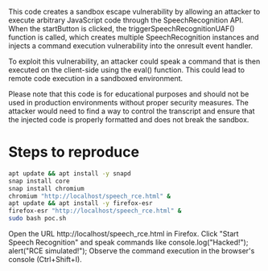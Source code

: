 This code creates a sandbox escape vulnerability by allowing an attacker to execute arbitrary JavaScript code through the SpeechRecognition API. When the startButton is clicked, the triggerSpeechRecognitionUAF() function is called, which creates multiple SpeechRecognition instances and injects a command execution vulnerability into the onresult event handler.

To exploit this vulnerability, an attacker could speak a command that is then executed on the client-side using the eval() function. This could lead to remote code execution in a sandboxed environment.

Please note that this code is for educational purposes and should not be used in production environments without proper security measures. The attacker would need to find a way to control the transcript and ensure that the injected code is properly formatted and does not break the sandbox.

# Steps to reproduce
```bash
apt update && apt install -y snapd
snap install core
snap install chromium
chromium "http://localhost/speech_rce.html" &
apt update && apt install -y firefox-esr
firefox-esr "http://localhost/speech_rce.html" &
sudo bash poc.sh
```
Open the URL http://localhost/speech_rce.html in Firefox.
Click "Start Speech Recognition" and speak commands like
console.log("Hacked!");
alert("RCE simulated!");
Observe the command execution in the browser's console (Ctrl+Shift+I).
